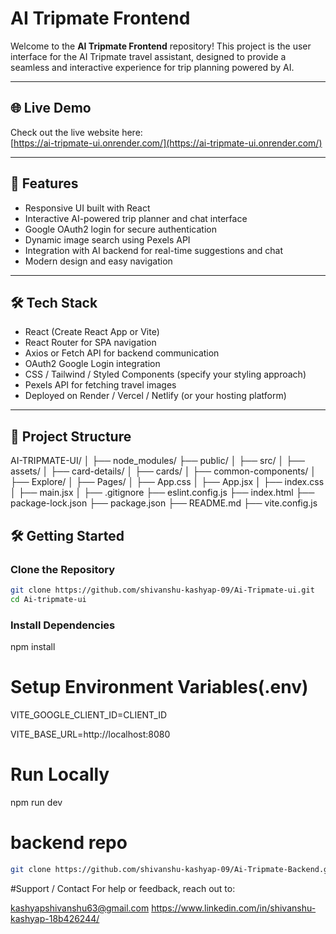 # AI Tripmate Frontend

Welcome to the **AI Tripmate Frontend** repository! This project is the user interface for the AI Tripmate travel assistant, designed to provide a seamless and interactive experience for trip planning powered by AI.

---

## 🌐 Live Demo

Check out the live website here:  
[https://ai-tripmate-ui.onrender.com/](https://ai-tripmate-ui.onrender.com/)

---

## 🚀 Features

- Responsive UI built with React  
- Interactive AI-powered trip planner and chat interface  
- Google OAuth2 login for secure authentication  
- Dynamic image search using Pexels API  
- Integration with AI backend for real-time suggestions and chat  
- Modern design and easy navigation

---

## 🛠️ Tech Stack

- React (Create React App or Vite)  
- React Router for SPA navigation  
- Axios or Fetch API for backend communication  
- OAuth2 Google Login integration  
- CSS / Tailwind / Styled Components (specify your styling approach)  
- Pexels API for fetching travel images  
- Deployed on Render / Vercel / Netlify (or your hosting platform)

---

## 📁 Project Structure
AI-TRIPMATE-UI/
│
├── node_modules/
├── public/
│
├── src/
│   ├── assets/
│   ├── card-details/
│   ├── cards/
│   ├── common-components/
│   ├── Explore/
│   ├── Pages/
│   ├── App.css
│   ├── App.jsx
│   ├── index.css
│   ├── main.jsx
│
├── .gitignore
├── eslint.config.js
├── index.html
├── package-lock.json
├── package.json
├── README.md
├── vite.config.js

## 🛠️ Getting Started

### Clone the Repository

```bash
git clone https://github.com/shivanshu-kashyap-09/Ai-Tripmate-ui.git
cd Ai-tripmate-ui
```
### Install Dependencies
npm install

# Setup Environment Variables(.env)
VITE_GOOGLE_CLIENT_ID=CLIENT_ID

VITE_BASE_URL=http://localhost:8080

# Run Locally
npm run dev

# backend repo
```bash
git clone https://github.com/shivanshu-kashyap-09/Ai-Tripmate-Backend.git
```
#Support / Contact
For help or feedback, reach out to:

kashyapshivanshu63@gmail.com
https://www.linkedin.com/in/shivanshu-kashyap-18b426244/


